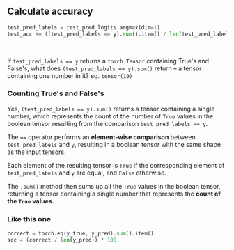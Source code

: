 ## Calculate accuracy

```py
test_pred_labels = test_pred_logits.argmax(dim=1)
test_acc += ((test_pred_labels == y).sum().item() / len(test_pred_labels))
```

<br>

If `test_pred_labels == y` returns a `torch.Tensor` containing True's and False's,
what does `(test_pred_labels == y).sum()` return &ndash; a tensor containing one number in it?  eg. `tensor(19)`

### Counting True's and False's

Yes, `(test_pred_labels == y).sum()` returns a tensor containing a single number, which represents the count of the number of `True` values in the boolean tensor resulting from the comparison `test_pred_labels == y`.

The `==` operator performs an **element-wise comparison** between `test_pred_labels` and `y`, resulting in a boolean tensor with the same shape as the input tensors.

Each element of the resulting tensor is `True` if the corresponding element of `test_pred_labels` and `y` are equal, and `False` otherwise.

The `.sum()` method then sums up all the `True` values in the boolean tensor, returning a tensor containing a single number that represents the **count of the `True` values.**

### Like this one

```python
correct = torch.eq(y_true, y_pred).sum().item()
acc = (correct / len(y_pred)) * 100
```

<br>
